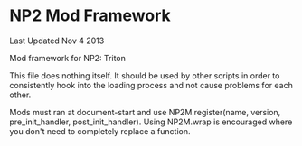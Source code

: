 NP2 Mod Framework
====
Last Updated Nov 4 2013

Mod framework for NP2: Triton

This file does nothing itself. It should be used by other scripts in order to consistently hook into the loading process and not cause problems for each other. 

Mods must ran at document-start and use NP2M.register(name, version, pre_init_handler, post_init_handler). Using NP2M.wrap is encouraged where you don't need to completely replace a function.


